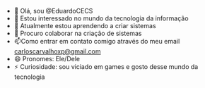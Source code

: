 - 👋 Olá, sou @EduardoCECS
- 👀 Estou interessado no mundo da tecnologia da informação
- 🌱 Atualmente estou aprendendo a criar sistemas
- 💞️ Procuro colaborar na criação de sistemas
- 📫Como entrar em contato comigo através do meu email carloscarvalhoxp@gmail.com
- 😄 Pronomes: Ele/Dele
- ⚡ Curiosidade: sou viciado em games e gosto desse mundo da tecnologia 
